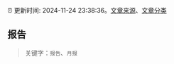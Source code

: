 :alarm_clock: 更新时间: 2024-11-24 23:38:36。[文章来源](/README.md)、[文章分类](/TAGS.md)

## 报告


> 关键字：`报告`、`月报`



